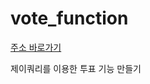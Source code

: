 # vote_function
<a href="http://ttunmill.dothome.co.kr/vote_function/test.html">주소 바로가기</a>
<p>제이쿼리를 이용한 투표 기능 만들기</p>

